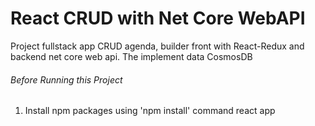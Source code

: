 # React CRUD with Net Core WebAPI
Project fullstack app CRUD agenda, builder front with React-Redux and backend net core web api. The implement data CosmosDB


###### Before Running this Project
 1. Install npm packages using 'npm install' command react app

 
